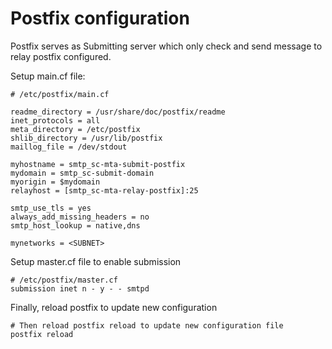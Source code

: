 # Postfix configuration

Postfix serves as Submitting server which only check and send message to relay
postfix configured.

Setup main.cf file:

```
# /etc/postfix/main.cf

readme_directory = /usr/share/doc/postfix/readme
inet_protocols = all
meta_directory = /etc/postfix
shlib_directory = /usr/lib/postfix
maillog_file = /dev/stdout

myhostname = smtp_sc-mta-submit-postfix
mydomain = smtp_sc-submit-domain
myorigin = $mydomain
relayhost = [smtp_sc-mta-relay-postfix]:25

smtp_use_tls = yes
always_add_missing_headers = no
smtp_host_lookup = native,dns

mynetworks = <SUBNET>
```

Setup master.cf file to enable submission

```
# /etc/postfix/master.cf
submission inet n - y - - smtpd
```

Finally, reload postfix to update new configuration

```
# Then reload postfix reload to update new configuration file
postfix reload
```
